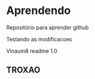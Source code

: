# Aprendendo
Repositório para aprender github

Testando as modificacoes

Vinaum8 readme 1.0

## TROXAO ##
